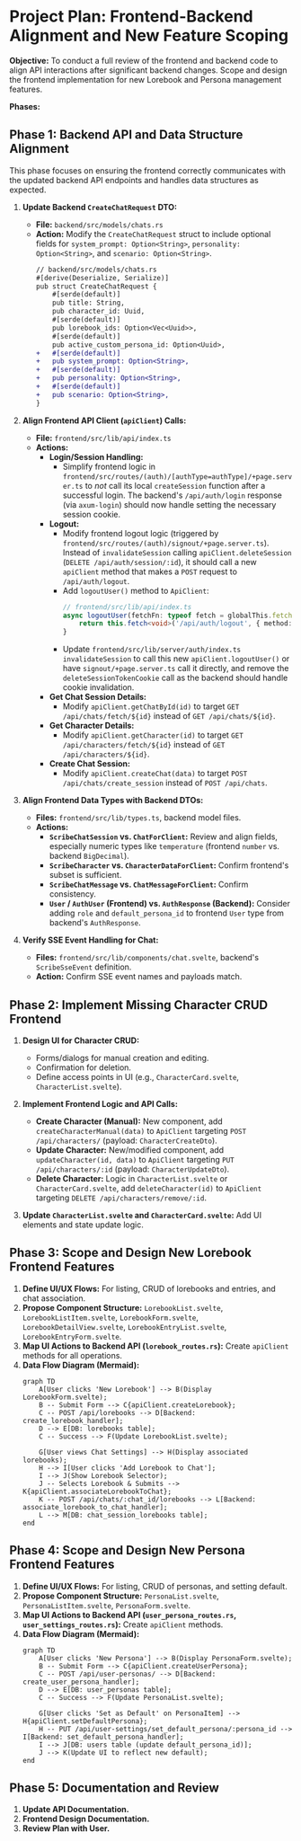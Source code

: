 # Project Plan: Frontend-Backend Alignment and New Feature Scoping

**Objective:**
To conduct a full review of the frontend and backend code to align API interactions after significant backend changes. Scope and design the frontend implementation for new Lorebook and Persona management features.

**Phases:**

## Phase 1: Backend API and Data Structure Alignment

This phase focuses on ensuring the frontend correctly communicates with the updated backend API endpoints and handles data structures as expected.

1.  **Update Backend `CreateChatRequest` DTO:**
    *   **File:** `backend/src/models/chats.rs`
    *   **Action:** Modify the `CreateChatRequest` struct to include optional fields for `system_prompt: Option<String>`, `personality: Option<String>`, and `scenario: Option<String>`.
        ```diff
        // backend/src/models/chats.rs
        #[derive(Deserialize, Serialize)]
        pub struct CreateChatRequest {
            #[serde(default)]
            pub title: String,
            pub character_id: Uuid,
            #[serde(default)]
            pub lorebook_ids: Option<Vec<Uuid>>,
            #[serde(default)]
            pub active_custom_persona_id: Option<Uuid>,
        +   #[serde(default)]
        +   pub system_prompt: Option<String>,
        +   #[serde(default)]
        +   pub personality: Option<String>,
        +   #[serde(default)]
        +   pub scenario: Option<String>,
        }
        ```

2.  **Align Frontend API Client (`apiClient`) Calls:**
    *   **File:** `frontend/src/lib/api/index.ts`
    *   **Actions:**
        *   **Login/Session Handling:**
            *   Simplify frontend logic in `frontend/src/routes/(auth)/[authType=authType]/+page.server.ts` to *not* call its local `createSession` function after a successful login. The backend's `/api/auth/login` response (via `axum-login`) should now handle setting the necessary session cookie.
        *   **Logout:**
            *   Modify frontend logout logic (triggered by `frontend/src/routes/(auth)/signout/+page.server.ts`). Instead of `invalidateSession` calling `apiClient.deleteSession` (`DELETE /api/auth/session/:id`), it should call a new `apiClient` method that makes a `POST` request to `/api/auth/logout`.
            *   Add `logoutUser()` method to `ApiClient`:
                ```typescript
                // frontend/src/lib/api/index.ts
                async logoutUser(fetchFn: typeof fetch = globalThis.fetch): Promise<Result<void, ApiError>> {
                    return this.fetch<void>('/api/auth/logout', { method: 'POST' }, fetchFn);
                }
                ```
            *   Update `frontend/src/lib/server/auth/index.ts` `invalidateSession` to call this new `apiClient.logoutUser()` or have `signout/+page.server.ts` call it directly, and remove the `deleteSessionTokenCookie` call as the backend should handle cookie invalidation.
        *   **Get Chat Session Details:**
            *   Modify `apiClient.getChatById(id)` to target `GET /api/chats/fetch/${id}` instead of `GET /api/chats/${id}`.
        *   **Get Character Details:**
            *   Modify `apiClient.getCharacter(id)` to target `GET /api/characters/fetch/${id}` instead of `GET /api/characters/${id}`.
        *   **Create Chat Session:**
            *   Modify `apiClient.createChat(data)` to target `POST /api/chats/create_session` instead of `POST /api/chats`.

3.  **Align Frontend Data Types with Backend DTOs:**
    *   **Files:** `frontend/src/lib/types.ts`, backend model files.
    *   **Actions:**
        *   **`ScribeChatSession` vs. `ChatForClient`:** Review and align fields, especially numeric types like `temperature` (frontend `number` vs. backend `BigDecimal`).
        *   **`ScribeCharacter` vs. `CharacterDataForClient`:** Confirm frontend's subset is sufficient.
        *   **`ScribeChatMessage` vs. `ChatMessageForClient`:** Confirm consistency.
        *   **`User` / `AuthUser` (Frontend) vs. `AuthResponse` (Backend):** Consider adding `role` and `default_persona_id` to frontend `User` type from backend's `AuthResponse`.

4.  **Verify SSE Event Handling for Chat:**
    *   **Files:** `frontend/src/lib/components/chat.svelte`, backend's `ScribeSseEvent` definition.
    *   **Action:** Confirm SSE event names and payloads match.

## Phase 2: Implement Missing Character CRUD Frontend

1.  **Design UI for Character CRUD:**
    *   Forms/dialogs for manual creation and editing.
    *   Confirmation for deletion.
    *   Define access points in UI (e.g., `CharacterCard.svelte`, `CharacterList.svelte`).

2.  **Implement Frontend Logic and API Calls:**
    *   **Create Character (Manual):** New component, add `createCharacterManual(data)` to `ApiClient` targeting `POST /api/characters/` (payload: `CharacterCreateDto`).
    *   **Update Character:** New/modified component, add `updateCharacter(id, data)` to `ApiClient` targeting `PUT /api/characters/:id` (payload: `CharacterUpdateDto`).
    *   **Delete Character:** Logic in `CharacterList.svelte` or `CharacterCard.svelte`, add `deleteCharacter(id)` to `ApiClient` targeting `DELETE /api/characters/remove/:id`.

3.  **Update `CharacterList.svelte` and `CharacterCard.svelte`:** Add UI elements and state update logic.

## Phase 3: Scope and Design New Lorebook Frontend Features

1.  **Define UI/UX Flows:** For listing, CRUD of lorebooks and entries, and chat association.
2.  **Propose Component Structure:** `LorebookList.svelte`, `LorebookListItem.svelte`, `LorebookForm.svelte`, `LorebookDetailView.svelte`, `LorebookEntryList.svelte`, `LorebookEntryForm.svelte`.
3.  **Map UI Actions to Backend API (`lorebook_routes.rs`):** Create `apiClient` methods for all operations.
4.  **Data Flow Diagram (Mermaid):**
    ```mermaid
    graph TD
        A[User clicks 'New Lorebook'] --> B(Display LorebookForm.svelte);
        B -- Submit Form --> C{apiClient.createLorebook};
        C -- POST /api/lorebooks --> D[Backend: create_lorebook_handler];
        D --> E[DB: lorebooks table];
        C -- Success --> F(Update LorebookList.svelte);

        G[User views Chat Settings] --> H(Display associated lorebooks);
        H --> I[User clicks 'Add Lorebook to Chat'];
        I --> J(Show Lorebook Selector);
        J -- Selects Lorebook & Submits --> K{apiClient.associateLorebookToChat};
        K -- POST /api/chats/:chat_id/lorebooks --> L[Backend: associate_lorebook_to_chat_handler];
        L --> M[DB: chat_session_lorebooks table];
    end
    ```

## Phase 4: Scope and Design New Persona Frontend Features

1.  **Define UI/UX Flows:** For listing, CRUD of personas, and setting default.
2.  **Propose Component Structure:** `PersonaList.svelte`, `PersonaListItem.svelte`, `PersonaForm.svelte`.
3.  **Map UI Actions to Backend API (`user_persona_routes.rs`, `user_settings_routes.rs`):** Create `apiClient` methods.
4.  **Data Flow Diagram (Mermaid):**
    ```mermaid
    graph TD
        A[User clicks 'New Persona'] --> B(Display PersonaForm.svelte);
        B -- Submit Form --> C{apiClient.createUserPersona};
        C -- POST /api/user-personas/ --> D[Backend: create_user_persona_handler];
        D --> E[DB: user_personas table];
        C -- Success --> F(Update PersonaList.svelte);

        G[User clicks 'Set as Default' on PersonaItem] --> H{apiClient.setDefaultPersona};
        H -- PUT /api/user-settings/set_default_persona/:persona_id --> I[Backend: set_default_persona_handler];
        I --> J[DB: users table (update default_persona_id)];
        J --> K(Update UI to reflect new default);
    end
    ```

## Phase 5: Documentation and Review

1.  **Update API Documentation.**
2.  **Frontend Design Documentation.**
3.  **Review Plan with User.**